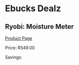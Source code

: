 
# Ebucks Dealz
## Ryobi: Moisture Meter
[Product Page](https://www.ebucks.com/web/shop/productSelected.do?prodId=335449533&catId=370101825)

Price: R549.00

Savings: 


	